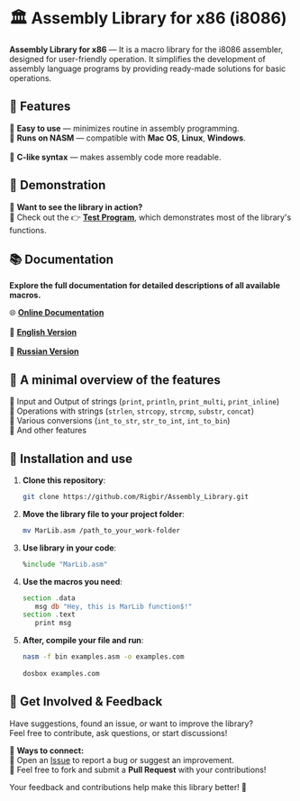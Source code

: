 # 🏛️ Assembly Library for x86 (i8086)

**Assembly Library for x86** — It is a macro library for the i8086 assembler, designed for user-friendly operation. It simplifies the development of assembly language programs by providing ready-made solutions for basic operations. 

## 🚀 Features  
🔹 **Easy to use** — minimizes routine in assembly programming. <br> 
🔹 **Runs on NASM** — compatible with **Mac OS**, **Linux**, **Windows**. <br>  
🔹 **C-like syntax** — makes assembly code more readable. 


## 🔧 Demonstration  
💭 **Want to see the library in action?**  
📌 Check out the 👉 [**Test Program**](https://github.com/Rigbir/Assembly_Library/blob/main/TestLib.asm), which demonstrates most of the library's functions. 


## 📚 Documentation  

**Explore the full documentation for detailed descriptions of all available macros.**  

🌐 [**Online Documentation**](https://rigbir.github.io/Assembly_Library/) <br>
<br> 🔹 [**English Version**](https://github.com/Rigbir/Assembly_Library/blob/main/Documentations/Documentation_EN.md) <br>  
🔹 [**Russian Version**](https://github.com/Rigbir/Assembly_Library/blob/main/Documentations/Documentation_RU.md) <br>  


## 🔧 A minimal overview of the features

📌 Input and Output of strings (`print`, `println`, `print_multi`, `print_inline`) <br>
📌 Operations with strings (`strlen`, `strcopy`, `strcmp`, `substr`, `concat`) <br>
📌 Various conversions (`int_to_str`, `str_to_int`, `int_to_bin`) <br>
📌 And other features

 
## 🚀 Installation and use

1. **Clone this repository**:
   ```sh
   git clone https://github.com/Rigbir/Assembly_Library.git
   ```
2. **Move the library file to your project folder**:
   ```sh
   mv MarLib.asm /path_to_your_work-folder
   ```
3. **Use library in your code**:
   ```asm
   %include "MarLib.asm"
   ```
4. **Use the macros you need**:
   ```asm
   section .data
      msg db "Hey, this is MarLib function$!"
   section .text
      print msg
   ```
5. **After, compile your file and run**:
   ```sh
   nasm -f bin examples.asm -o examples.com 
  
   dosbox examples.com
   ```

## 💬 Get Involved & Feedback  

Have suggestions, found an issue, or want to improve the library?  
Feel free to contribute, ask questions, or start discussions!  

📌 **Ways to connect:**  
🔹 Open an [Issue](https://github.com/Rigbir/Assembly_Library/issues) to report a bug or suggest an improvement.  
🔹 Feel free to fork and submit a **Pull Request** with your contributions!  

Your feedback and contributions help make this library better! 🚀  
